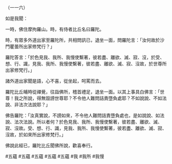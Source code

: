 （一一六）

如是我聞：

一時，佛住摩拘羅山。時，有侍者比丘名曰羅陀。

時，有眾多外道出家至羅陀所，共相問訊已，退坐一面，問羅陀言：「汝何故於沙門瞿曇所出家修梵行？」

羅陀答言：「於色見我、我所、我慢使繫著，彼若盡、離欲、滅、寂、沒，於受、想、行、識，見我、我所、我慢使繫著，彼若盡、離欲、滅、寂、沒故，於世尊所出家修梵行。」

諸外道出家聞是語，心不喜，從坐起，呵罵而去。

羅陀比丘晡時從禪覺，往詣佛所，稽首禮足，退坐一面。以其上事具白佛言：「世尊！我之所說，得無毀謗世尊耶？不令他人難問詰責墮負處耶？不如說說、不如法說、非法次法說耶？」

佛告羅陀：「汝真實說，不謗如來，不令他人難問詰責墮負處也，是如說說、如法說、法次法說。所以者何？於色見我、我所、我慢使繫著，彼若盡、離欲、滅、寂、沒故。受、想、行、識，見我、我所、我慢使繫著，彼若盡、離欲、滅、寂、沒故，於如來所出家修梵行。」

佛說此經已，羅陀比丘聞佛所說，歡喜奉行。



#五蘊
#五蘊
#五蘊
#五蘊
#五蘊
#我
#我所
#我慢
